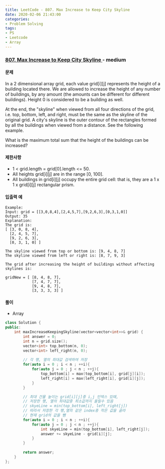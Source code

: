 ```yaml
---
title: LeetCode - 807. Max Increase to Keep City Skyline
date: 2020-02-06 21:43:00
categories:
- Problem Solving
tags:
- PS
- Leetcode
- Array
---
```


### [ 807. Max Increase to Keep City Skyline ](https://leetcode.com/problems/majority-element/) - medium

#### 문제

In a 2 dimensional array grid, each value grid[i][j] represents the height of a building located there. We are allowed to increase the height of any number of buildings, by any amount (the amounts can be different for different buildings). Height 0 is considered to be a building as well. 

At the end, the "skyline" when viewed from all four directions of the grid, i.e. top, bottom, left, and right, must be the same as the skyline of the original grid. A city's skyline is the outer contour of the rectangles formed by all the buildings when viewed from a distance. See the following example.

What is the maximum total sum that the height of the buildings can be increased?

#### 제한사항  

  - 1 < grid.length = grid[0].length <= 50.
  - All heights grid[i][j] are in the range [0, 100].
  - All buildings in grid[i][j] occupy the entire grid cell: that is, they are a 1 x 1 x grid[i][j] rectangular prism.

#### 입출력 예

```
Example:
Input: grid = [[3,0,8,4],[2,4,5,7],[9,2,6,3],[0,3,1,0]]
Output: 35
Explanation: 
The grid is:
[ [3, 0, 8, 4], 
  [2, 4, 5, 7],
  [9, 2, 6, 3],
  [0, 3, 1, 0] ]

The skyline viewed from top or bottom is: [9, 4, 8, 7]
The skyline viewed from left or right is: [8, 7, 9, 3]

The grid after increasing the height of buildings without affecting skylines is:

gridNew = [ [8, 4, 8, 7],
            [7, 4, 7, 7],
            [9, 4, 8, 7],
            [3, 3, 3, 3] ]
```

#### 풀이
  - Array

```cpp
class Solution {
public:
    int maxIncreaseKeepingSkyline(vector<vector<int>>& grid) {
        int answer = 0;
        int n = grid.size();
        vector<int> top_bottom(n, 0);
        vector<int> left_right(n, 0);
        
        // 각 행, 열의 최대값 검색하여 저장
        for(auto i = 0 ; i < n ; ++i){
            for(auto j = 0 ; j < n ; ++j){
                top_bottom[i] = max(top_bottom[i], grid[j][i]);
                left_right[i] = max(left_right[i], grid[i][j]);
            }
        }

        // 최대 건물 높이는 grid[i][j]중 i,j 인덱스 있때,  
        // 저장한 행, 열의 최대값중 최소값까지 올릴수 있음
        // skyeLine = min(top_bottom[i], left_right[j])
        // 따라서 저장한 각 행,열의 같은 index중 작은 값을 골라
        // 현재 grid의 값을 뺌
        for(auto i = 0 ; i < n ; ++i){
            for(auto j = 0 ; j < n ; ++j){
                int skyeLine = min(top_bottom[i], left_right[j]);
                answer += skyeLine - grid[i][j];
            }
        }
        
        return answer;
    }
};
```
